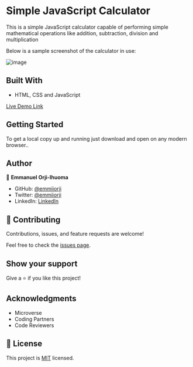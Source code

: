 # Simple JavaScript Calculator
This is a simple JavaScript calculator capable of performing simple mathematical operations like addition, subtraction, division and multiplication

Below is a sample screenshot of the calculator in use:

![image](https://user-images.githubusercontent.com/20554583/173040713-94b2bbf7-3b79-4243-8b53-ec7caf30e7e5.png)

## Built With

- HTML, CSS and JavaScript

<!-- ## Live Demo (if available) -->

[Live Demo Link](https://emmiiorji.github.io/Simple-Calculator_JS/)


## Getting Started

To get a local copy up and running just download and open on any modern browser..

<!-- ### Prerequisites

### Setup

### Install

### Usage

### Run tests

### Deployment -->



## Author

👤 **Emmanuel Orji-Ihuoma**

- GitHub: [@emmiiorji](https://github.com/emmiiorji)
- Twitter: [@emmiiorji](https://twitter.com/emmiiorji)
- LinkedIn: [LinkedIn](https://linkedin.com/in/emmanuel-orji-2a8317121)



## 🤝 Contributing

Contributions, issues, and feature requests are welcome!

Feel free to check the [issues page](../../issues/).

## Show your support

Give a ⭐️ if you like this project!

## Acknowledgments

- Microverse
- Coding Partners
- Code Reviewers

## 📝 License

This project is [MIT](./MIT.md) licensed.
